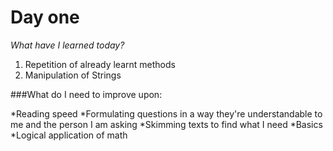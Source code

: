 # Day one 

*What have I learned today?*

1. Repetition of already learnt methods
2. Manipulation of Strings

###What do I need to improve upon:

*Reading speed
*Formulating questions in a way they're understandable to me and the person I am asking
*Skimming texts to find what I need
*Basics 
*Logical application of math
